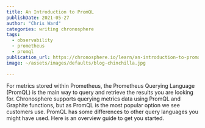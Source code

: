 ```yaml
---
title: An Introduction to PromQL
publishDate: 2021-05-27
author: "Chris Ward"
categories: writing chronosphere
tags: 
  - observability
  - prometheus
  - promql
publication_url: https://chronosphere.io/learn/an-introduction-to-promql/
image: ~/assets/images/defaults/blog-chinchilla.jpg

---
```


For metrics stored within Prometheus, the Prometheus Querying Language (PromQL) is the main way to query and retrieve the results you are looking for. Chronosphere supports querying metrics data using PromQL and Graphite functions, but as PromQL is the most popular option we see customers use. PromQL has some differences to other query languages you might have used. Here is an overview guide to get you started.